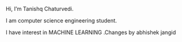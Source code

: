  Hi, I’m Tanishq Chaturvedi.
 
  I am computer science engineering student.
  
  I have interest in MACHINE LEARNING
  .Changes by abhishek jangid
  
  


